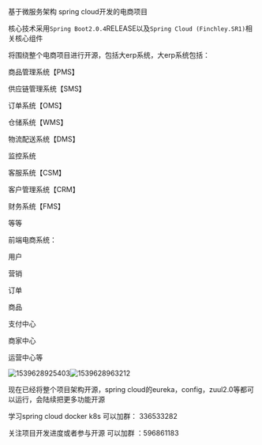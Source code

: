 基于微服务架构 spring cloud开发的电商项目

核心技术采用`Spring Boot2.0.4`RELEASE以及`Spring Cloud (Finchley.SR1)`相关核心组件

将围绕整个电商项目进行开源，包括大erp系统，大erp系统包括：

商品管理系统【PMS】

供应链管理系统【SMS】

订单系统【OMS】

仓储系统【WMS】

物流配送系统【DMS】

监控系统

客服系统【CSM】

客户管理系统【CRM】

财务系统【FMS】

等等

前端电商系统：

用户

营销

订单

商品

支付中心

商家中心

运营中心等













![1539628925403](C:\Users\lza\AppData\Local\Temp\1539628925403.png)![1539628963212](C:\Users\lza\AppData\Local\Temp\1539628963212.png)



现在已经将整个项目架构开源，spring cloud的eureka，config，zuul2.0等都可以运行，会陆续把更多功能开源

学习spring cloud docker k8s 可以加群： 336533282

关注项目开发进度或者参与开源 可以加群 ：596861183